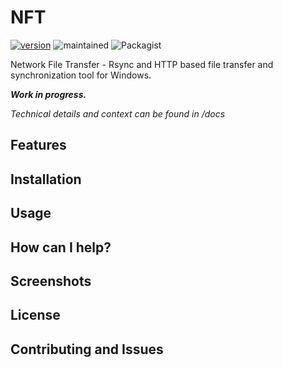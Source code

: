# NFT
[![version](https://img.shields.io/badge/version-0.7--alpha-yellow.svg)]() ![maintained](https://img.shields.io/maintenance/yes/2018.svg)
![Packagist](https://img.shields.io/packagist/l/doctrine/orm.svg)

Network File Transfer - Rsync and HTTP based file transfer and synchronization tool for Windows.

_**Work in progress.**_

*Technical details and context can be found in /docs*

## Features

## Installation

## Usage

## How can I help?

## Screenshots

## License

## Contributing and Issues
